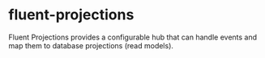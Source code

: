 fluent-projections
==================

Fluent Projections provides a configurable hub that can handle events and map them to database projections (read models).
